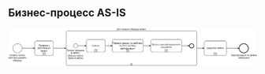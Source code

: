 ## Бизнес-процесс AS-IS
![БП-1 Процесс сертификации AS-IS на верхнем уровне](docs/business-processes-as-is/BP-1-AS-IS.png)